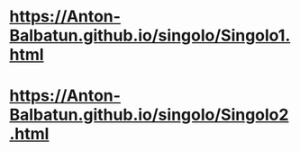 # https://Anton-Balbatun.github.io/singolo/Singolo1.html
 # https://Anton-Balbatun.github.io/singolo/Singolo2.html
